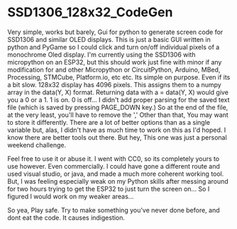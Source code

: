# SSD1306_128x32_CodeGen
Very simple, works but barely, Gui for python to generate screen code for SSD1306 and similar OLED displays.
This is just a basic GUI written in python and PyGame so I could click and turn on/off individual pixels of a monochrome Oled display.
I'm currently using the SSD1306 with micropython on an ESP32, but this should work just fine with minor if any modification for and other
Micropython or CircuitPython, Arduino, MBed, Processing, STMCube, Platform.io, etc etc.  Its simple on purpose. Even if its a bit slow.
128x32 display has 4096 pixels. This assigns them to a numpy array in the data(Y, X) format. Returning data with  a = data(Y, X) would give
you a 0 or a 1. 1 is on. 0 is off... I didn't add proper parsing for the saved text file (which is saved by pressing PAGE_DOWN key.)
So at the end of the file, at the very least, you'll have to remove the ','
Other than that, You may want to store it differently. There are a lot of better options than as a single variable but, alas, I didn't have as
much time to work on this as I'd hoped.  I know there are better tools out there. But hey, This one was just a personal weekend challenge. 

Feel free to use it or abuse it. I went with CC0, so its completely yours to use however. Even commercially.  I could have gone a different route
and used visual studio, or java, and made a much more coherent working tool. But, I was feeling especially weak on my Python skills after messing around
for two hours trying to get the ESP32 to just turn the screen on... So I figured I would work on my weaker areas...

So yea, Play safe. Try to make something you've never done before, and dont eat the code. It causes indigestion.
